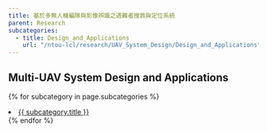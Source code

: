 ```yaml
---
title: 基於多無人機編隊與影像辨識之遇難者搜救與定位系統
parent: Research
subcategories:
  - title: Design_and_Applications
    url: "/ntou-lcl/research/UAV_System_Design/Design_and_Applications"
---
```


## Multi-UAV System Design and Applications

{% for subcategory in page.subcategories %}
  <li><a href="{{ subcategory.url }}">{{ subcategory.title }}</a></li>
{% endfor %}
